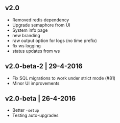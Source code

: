 ## v2.0

- Removed redis dependency
- Upgrade semaphore from UI
- System info page
- new branding
- raw output option for logs (no time prefix)
- fix ws logging
- status updates from ws

## v2.0-beta-2 | 29-4-2016

- Fix SQL migrations to work under strict mode (#81)
- Minor UI improvements

## v2.0-beta | 26-4-2016

- Better `-setup`
- Testing auto-upgrades